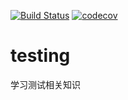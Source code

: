 [![Build Status](https://travis-ci.org/yp910108/testing.svg?branch=master)](https://travis-ci.org/yp910108/testing)
[![codecov](https://codecov.io/gh/yp910108/testing/branch/master/graph/badge.svg)](https://codecov.io/gh/yp910108/testing)

# testing
学习测试相关知识
